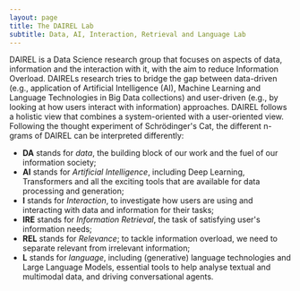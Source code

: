 ```yaml
---
layout: page
title: The DAIREL Lab
subtitle: Data, AI, Interaction, Retrieval and Language Lab
---
```


DAIREL is a Data Science research group that focuses on aspects of data, information and the interaction with it, with the aim to reduce Information Overload. DAIRELs research tries to bridge the gap between data-driven (e.g., application of Artificial Intelligence (AI), Machine Learning and Language Technologies in Big Data collections) and user-driven (e.g., by looking at how users interact with information) approaches. DAIREL follows a holistic view that combines a system-oriented with a user-oriented view. Following the thought experiment of Schrödinger's Cat, the different n-grams of DAIREL can be interpreted differently:

- **DA** stands for _data_, the building block of our work and the fuel of our information society;
- **AI** stands for _Artificial Intelligence_, including Deep Learning, Transformers and all the exciting tools that are available for data processing and generation;
- **I** stands for _Interaction_, to investigate how users are using and interacting with data and information for their tasks;
- **IRE** stands for _Information Retrieval_, the task of satisfying user's information needs;
- **REL** stands for _Relevance_; to tackle information overload, we need to separate relevant from irrelevant information;
- **L** stands for _language_, including (generative) language technologies and Large Language Models, essential tools to help analyse textual and multimodal data, and driving conversational agents.

